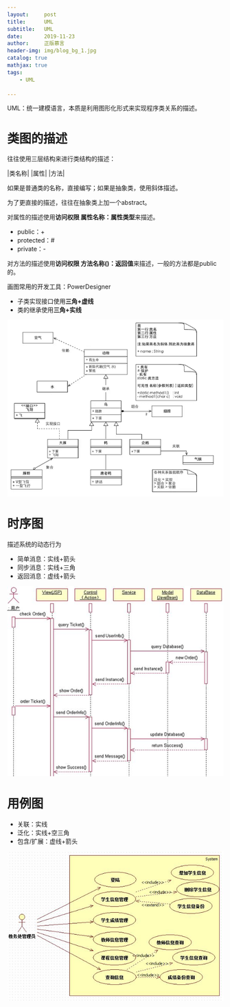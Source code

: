 ```yaml
---
layout:     post
title:      UML
subtitle:   UML
date:       2019-11-23
author:     正版慕言
header-img: img/blog_bg_1.jpg
catalog: true
mathjax: true
tags:
    - UML

---
```


UML：统一建模语言，本质是利用图形化形式来实现程序类关系的描述。

# 类图的描述

往往使用三层结构来进行类结构的描述：

|类名称|
|属性|
|方法|

如果是普通类的名称，直接编写；如果是抽象类，使用斜体描述。

为了更直接的描述，往往在抽象类上加一个abstract。

对属性的描述使用**访问权限 属性名称：属性类型**来描述。
- public：+
- protected：#
- private：-

对方法的描述使用**访问权限 方法名称()：返回值**来描述，一般的方法都是public的。

画图常用的开发工具：PowerDesigner

- 子类实现接口使用**三角+虚线**
- 类的继承使用**三角+实线**

![类图](/img/Java开发/类图.png)

# 时序图

描述系统的动态行为

- 简单消息：实线+箭头
- 同步消息：实线+三角
- 返回消息：虚线+箭头

![时序图](/img/Java开发/时序图.png)

# 用例图

- 关联：实线
- 泛化：实线+空三角
- 包含/扩展：虚线+箭头

![用例图](/img/Java开发/用例图.png)

